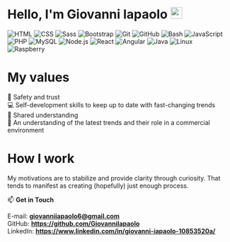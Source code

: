 # Hello, I'm Giovanni Iapaolo <img src="https://media.giphy.com/media/hvRJCLFzcasrR4ia7z/giphy.gif" width="26px">

![HTML](https://img.shields.io/badge/HTML-f16529?style=flat&logo=HTML5)
![CSS](https://img.shields.io/badge/CSS-2965f1?style=flat&logo=CSS3)
![Sass](https://img.shields.io/badge/Sass-ffffff?style=flat&logo=Sass)
![Bootstrap](https://img.shields.io/badge/-Bootstrap-553c7b?style=flat&logo=Bootstrap)
![Git](https://img.shields.io/badge/Git-3E2c00?style=flat&logo=Git)
![GitHub](https://img.shields.io/badge/-GitHub-333333?style=flat&logo=Github)
![Bash](https://img.shields.io/badge/Bash-807f83?style=flat&logo=GNU-Bash)
![JavaScript](https://img.shields.io/badge/JavaScript-323330?style=flat&logo=JavaScript)
![PHP](https://img.shields.io/badge/PHP-4f5b93?style=flat&logo=PHP)
![MySQL](https://img.shields.io/badge/MySQL-f29111?style=flat&logo=MySQL)
![Node.js](https://img.shields.io/badge/Node.js-336633?style=flat&logo=Node.js)
![React](https://img.shields.io/badge/React-282c34?style=flat&logo=React)
![Angular](https://img.shields.io/badge/Angular-b52e31?style=flat&logo=Angular)
![Java](https://img.shields.io/badge/Java-f89820?style=flat&logo=Java)
![Linux](https://img.shields.io/badge/Linux-a1a1a4?style=flat&logo=Linux)
![Raspberry](https://img.shields.io/badge/Raspberry-a22846?style=flat&logo=Raspberry-Pi)

# My values

📌 Safety and trust <br>
💻 Self-development skills to keep up to date with fast-changing trends <br>
🚀 Shared understanding <br>
📑 An understanding of the latest trends and their role in a commercial environment


# How I work

My motivations are to stabilize and provide clarity through curiosity. That tends to manifest as creating (hopefully) just enough process.

📫 <b>Get in Touch</b>

E-mail: <b>giovanniiapaolo6@gmail.com</b> <br>
GitHub: <b>https://github.com/GiovanniIapaolo</b> <br>
LinkedIn: <b>https://www.linkedin.com/in/giovanni-iapaolo-10853520a/</b>
